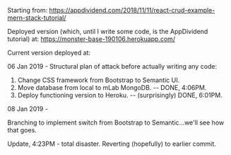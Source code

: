 Starting from:
https://appdividend.com/2018/11/11/react-crud-example-mern-stack-tutorial/

Deployed version (which, until I write some code, is the AppDividend tutorial) at:
https://monster-base-190106.herokuapp.com/

Current version deployed at:

06 Jan 2019 -
Structural plan of attack before actually writing any code:

1. Change CSS framework from Bootstrap to Semantic UI.
2. Move database from local to mLab MongoDB. -- DONE, 4:06PM.
3. Deploy functioning version to Heroku. -- (surprisingly) DONE, 6:01PM.

08 Jan 2019 -

Branching to implement switch from Bootstrap to Semantic...we'll see how that goes.

Update, 4:23PM - total disaster. Reverting (hopefully) to earlier commit.

